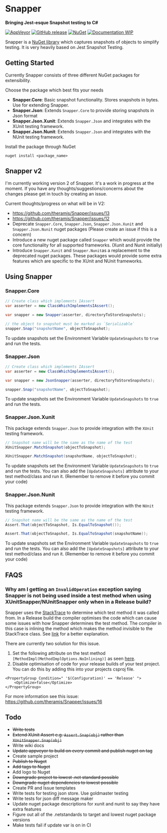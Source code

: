 # Snapper
**Bringing Jest-esque Snapshot testing to C#**

[![AppVeyor](https://img.shields.io/appveyor/ci/gruntjs/grunt.svg?style=for-the-badge)](https://ci.appveyor.com/project/theramis/snapper)
[![GitHub release](https://img.shields.io/github/release/theramis/snapper.svg?style=for-the-badge)](https://github.com/theramis/Snapper)
[![NuGet](https://img.shields.io/nuget/v/Snapper.Core.svg?style=for-the-badge)](https://www.nuget.org/packages/Snapper.Core)
[![Documentation WIP](https://img.shields.io/badge/Docs-WIP-red.svg?style=for-the-badge)](https://github.com/theramis/Snapper)

Snapper is a [NuGet library](https://www.nuget.org/packages/Snapper.Core) which captures snapshots of objects to simplify testing.
It is very heavily based on Jest Snapshot Testing.

## Getting Started
Currently Snapper consists of three different NuGet packages for extensibility.

Choose the package which best fits your needs
- **Snapper.Core**: Basic snapshot functionality. Stores snapshots in bytes. Use for extending Snapper.
- **Snapper.Json**: Extends `Snapper.Core` to provide storing snapshots in Json format
- **Snapper.Json.Xunit**: Extends `Snapper.Json` and integrates with the XUnit testing framework.
- **Snapper.Json.Nunit**: Extends `Snapper.Json` and integrates with the NUnit testing framework.

Install the package through NuGet
```
nuget install <package_name>
```
## Snapper v2
I'm currently working version 2 of Snapper. It's a work in progress at the moment. If you have any thoughts/suggestions/concerns about the changes please get in touch by creating an issue.

Current thoughts/progress on what will be in V2:
- https://github.com/theramis/Snapper/issues/13
- https://github.com/theramis/Snapper/issues/12
- Deprecate `Snapper.Core`, `Snapper.Json`, `Snapper.Json.Xunit` and `Snapper.Json.Nunit` nuget packages (Please create an issue if this is a concern)
- Introduce a new nuget package called `Snapper` which would provide the core functionality for all supported frameworks. (Xunit and Nunit initially) 
- Introduce `Snapper.Xunit` and `Snapper.Nunit`as a replacement to the deprecated nuget packages. These packages would provide some extra features which are specific to the XUnit and NUnit frameworks.


## Using Snapper

### Snapper.Core

```cs
// Create class which implements IAssert
var asserter = new ClassWhichImplementsIAssert();

var snapper = new Snapper(asserter, directoryToStoreSnapshots);

// the object to snapshot must be marked as `Serializable`
snapper.Snap("snapshotName", objectToSnapshot);
```
To update snapshots set the Environment Variable `UpdateSnapshots` to `true` and run the tests.

### Snapper.Json

```cs
// Create class which implements IAssert
var asserter = new ClassWhichImplementsIAssert();

var snapper = new JsonSnapper(asserter, directoryToStoreSnapshots);

snapper.Snap("snapshotName", objectToSnapshot);
```
To update snapshots set the Environment Variable `UpdateSnapshots` to `true` and run the tests.

### Snapper.Json.Xunit
This package extends `Snapper.Json` to provide integration with the `XUnit` testing framework.

```cs
// Snapshot name will be the same as the name of the test
XUnitSnapper.MatchSnapshot(objectToSnapshot);

XUnitSnapper.MatchSnapshot(snapshotName, objectToSnapshot);
```
To update snapshots set the Environment Variable `UpdateSnapshots` to `true` and run the tests.
You can also add the `[UpdateSnapshots]` attribute to your test method/class and run it. (Remember to remove it before you commit your code)

### Snapper.Json.Nunit
This package extends `Snapper.Json` to provide integration with the `NUnit` testing framework.

```cs
// Snapshot name will be the same as the name of the test
Assert.That(objectToSnapshot, Is.EqualToSnapshot());

Assert.That(objectToSnapshot, Is.EqualToSnapshot(snapshotName));
```
To update snapshots set the Environment Variable `UpdateSnapshots` to `true` and run the tests.
You can also add the `[UpdateSnapshots]` attribute to your test method/class and run it. (Remember to remove it before you commit your code)

## FAQS

### Why am I getting an `InvalidOperation` exception saying Snapper is not being used inside a test method when using XUnitSnapper/NUnitSnapper only when in a Release build? 
Snapper uses the [StackTrace](https://docs.microsoft.com/en-us/dotnet/api/system.diagnostics.stacktrace?view=netstandard-2.0) to determine which test method it was called from. In a Release build the compiler optimises the code which can cause some issues with how Snapper determines the test method. The compiler in this case is inlining the method which makes the method invisible to the StackTrace class. See [link](https://stackoverflow.com/questions/3924995/what-is-method-inlining) for a better explanation. 

There are currently two solution for this issue. 
1. Set the following attribute on the test method `[MethodImpl(MethodImplOptions.NoInlining)]` as seen [here](https://github.com/theramis/Snapper/blob/516598b41426fcfd0968db170dcd805e30604cbb/project/Tests/Snapper.Tests/SnapperSnapshotsPerClassTests.cs#L13).
2. Disable optimisation of code for your release builds of your test project. You can do this by adding this into your projects csproj file. 
```
<PropertyGroup Condition=" '$(Configuration)' == 'Release' ">
    <Optimize>false</Optimize>
</PropertyGroup>
```

For more information see this issue: https://github.com/theramis/Snapper/issues/16

## Todo
- ~~Write tests~~
- ~~Extend XUnit Assert e.g. `Assert.Snap(obj)` rather than `XUnitSnapper.Snap(obj)`~~
- Write wiki docs
- ~~Update appveyor to build on every commit and publish nuget on tag~~
- Create sample project
- ~~Publish to Nuget~~
- ~~Add tags to Nuget~~
- Add logo to Nuget
- ~~Downgrade project to lowest .net standard possible~~
- ~~Downgrade nuget dependencies to lowest possible~~
- Create PR and Issue templates
- Write tests for testing json store. Use goldmaster testing
- Write tests for json diff message maker
- Update nuget package descriptions for xunit and nunit to say they have extra features
- Figure out all of the .netstandards to target and lowest nuget package versions
- Make tests fail if update var is on in CI
